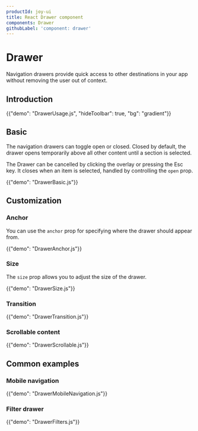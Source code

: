 ```yaml
---
productId: joy-ui
title: React Drawer component
components: Drawer
githubLabel: 'component: drawer'
---
```


# Drawer

<p class="description">Navigation drawers provide quick access to other destinations in your app without removing the user out of context.</p>

## Introduction

{{"demo": "DrawerUsage.js", "hideToolbar": true, "bg": "gradient"}}

## Basic

The navigation drawers can toggle open or closed. Closed by default, the drawer opens temporarily above all other content until a section is selected.

The Drawer can be cancelled by clicking the overlay or pressing the Esc key.
It closes when an item is selected, handled by controlling the `open` prop.

{{"demo": "DrawerBasic.js"}}

## Customization

### Anchor

You can use the `anchor` prop for specifying where the drawer should appear from.

{{"demo": "DrawerAnchor.js"}}

### Size

The `size` prop allows you to adjust the size of the drawer.

{{"demo": "DrawerSize.js"}}

### Transition

{{"demo": "DrawerTransition.js"}}

### Scrollable content

{{"demo": "DrawerScrollable.js"}}

## Common examples

### Mobile navigation

{{"demo": "DrawerMobileNavigation.js"}}

### Filter drawer

{{"demo": "DrawerFilters.js"}}
